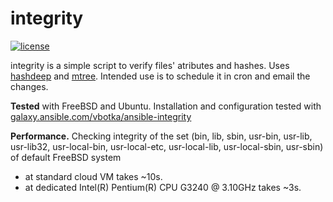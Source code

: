 integrity
=========
[![license](https://img.shields.io/badge/license-BSD-red.svg)](https://www.freebsd.org/doc/en/articles/bsdl-gpl/article.html)

integrity is a simple script to verify files' atributes and hashes. Uses [hashdeep](http://md5deep.sourceforge.net/) and [mtree](https://www.freebsd.org/cgi/man.cgi?mtree(8)). Intended use is to schedule it in cron and email the changes.

**Tested** with FreeBSD and Ubuntu. Installation and configuration tested with [galaxy.ansible.com/vbotka/ansible-integrity](https://galaxy.ansible.com/vbotka/ansible-integrity/)

**Performance.** Checking integrity of the set (bin, lib, sbin, usr-bin, usr-lib, usr-lib32, usr-local-bin, usr-local-etc, usr-local-lib, usr-local-sbin, usr-sbin) of default FreeBSD system
- at standard cloud VM takes ~10s.
- at dedicated Intel(R) Pentium(R) CPU G3240 @ 3.10GHz takes ~3s.
